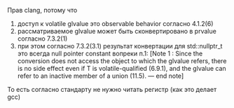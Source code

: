 Прав clang, потому что

1) доступ к volatile glvalue это observable behavior согласно 4.1.2(6)
2) рассматриваемое glvalue может быть сконвертировано в prvalue согласно 7.3.2(1)
3) при этом согласно 7.3.2(3.1) результат конвертации для std::nullptr_t это всегда null pointer constant вопреки  п.1:
   [Note 1 : Since the conversion does not access the object to which the glvalue refers, there is no side effect even
   if T is volatile-qualified (6.9.1), and the glvalue can refer to an inactive member of a union (11.5). — end note]

То есть согласно стандарту не нужно читать регистр (как это делает gcc)
